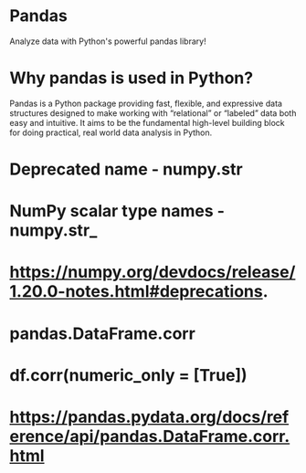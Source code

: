 # Pandas
Analyze data with Python's powerful pandas library! 

# Why pandas is used in Python?
Pandas is a Python package providing fast, flexible, and expressive data structures designed to make working with “relational” or “labeled” data both easy and intuitive. It aims to be the fundamental high-level building block for doing practical, real world data analysis in Python.

# Deprecated name - numpy.str
# NumPy scalar type names - numpy.str_
# https://numpy.org/devdocs/release/1.20.0-notes.html#deprecations.

# pandas.DataFrame.corr
# df.corr(numeric_only = [True])
# https://pandas.pydata.org/docs/reference/api/pandas.DataFrame.corr.html


